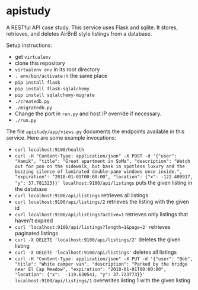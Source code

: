 # apistudy
A RESTful API case study. This service uses Flask and sqlite. It stores, retrieves, and deletes AirBnB style listings from a database.

Setup instructions:
* get `virtualenv`
* clone this repository
* `virtualenv env` in its root directory
* `. env/bin/activate` in the same place
* `pip install flask`
* `pip install flask-sqlalchemy`
* `pip install sqlalchemy-migrate`
* `./createdb.py`
* `./migratedb.py`
* Change the port in `run.py` and host IP override if necessary.
* `./run.py`

The file `apistudy/app/views.py` documents the endpoints available in this service. Here are some example invocations:
* `curl localhost:9100/health`
* `curl -H "Content-Type: application/json" -X POST -d '{"user": "Hamik", "title": "Great apartment in SoMa", "description": "Watch out for poo on the sidewalk, but bask in spotless luxury and the buzzing silence of laminated double-pane windows once inside.", "expiration": "2018-01-01T00:00:00", "location": {"x": -122.400917, "y": 37.781323}}' localhost:9100/api/listings` puts the given listing in the database
* `curl localhost:9100/api/listings` retrieves all listings
* `curl localhost:9100/api/listings/2` retrieves the listing with the given id
* `curl localhost:9100/api/listings?active=1` retrieves only listings that haven't expired
* `curl 'localhost:9100/api/listings?length=1&page=2'` retrieves paginated listings
* `curl -X DELETE 'localhost:9100/api/listings/2'` deletes the given listing
* `curl -X DELETE 'localhost:9100/api/listings'` deletes all listings
* `curl -H "Content-Type: application/json" -X PUT -d '{"user": "Bob", "title": "White camper van", "description": "Parked by the bridge near El Cap Meadow", "expiration": "2018-01-01T00:00:00", "location": {"x":  -119.630541, "y": 37.723773}}' localhost:9100/api/listings/1` overwrites listing 1 with the given listing
